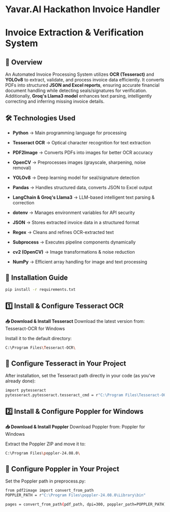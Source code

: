 # Yavar.AI Hackathon Invoice Handler
 
# Invoice Extraction & Verification System
## 🚀 Overview
An Automated Invoice Processing System utilizes **OCR (Tesseract)** and **YOLOv8** to extract, validate, and process invoice data efficiently. It converts PDFs into structured **JSON and Excel reports**, ensuring accurate financial document handling while detecting seals/signatures for verification. Additionally, **Groq's Llama3 model** enhances text parsing, intelligently correcting and inferring missing invoice details.

## 🛠 Technologies Used
- **Python** → Main programming language for processing

- **Tesseract OCR** → Optical character recognition for text extraction

- **PDF2Image** → Converts PDFs into images for better OCR accuracy

- **OpenCV** → Preprocesses images (grayscale, sharpening, noise removal)

- **YOLOv8** → Deep learning model for seal/signature detection

- **Pandas** → Handles structured data, converts JSON to Excel output

- **LangChain & Groq's Llama3** → LLM-based intelligent text parsing & correction

- **dotenv** → Manages environment variables for API security

- **JSON** → Stores extracted invoice data in a structured format

- **Regex** → Cleans and refines OCR-extracted text

- **Subprocess** → Executes pipeline components dynamically

- **cv2 (OpenCV)** → Image transformations & noise reduction

- **NumPy** → Efficient array handling for image and text processing

## 🔧 Installation Guide
```bash
pip install -r requirements.txt
```
## 1️⃣ Install & Configure Tesseract OCR
**📥 Download & Install Tesseract**
Download the latest version from: Tesseract-OCR for Windows

Install it to the default directory:
```bash
C:\Program Files\Tesseract-OCR\
```
## 🔧 Configure Tesseract in Your Project
After installation, set the Tesseract path directly in your code (as you've already done):
```bash
import pytesseract
pytesseract.pytesseract.tesseract_cmd = r"C:\Program Files\Tesseract-OCR\tesseract.exe"
```
## 2️⃣ Install & Configure Poppler for Windows
**📥 Download & Install Poppler**
Download Poppler from: Poppler for Windows

Extract the Poppler ZIP and move it to:
```bash
C:\Program Files\poppler-24.08.0\
```
## 🔧 Configure Poppler in Your Project
Set the Poppler path in preprocess.py:
```bash
from pdf2image import convert_from_path
POPPLER_PATH = r"C:\Program Files\poppler-24.08.0\Library\bin"

pages = convert_from_path(pdf_path, dpi=300, poppler_path=POPPLER_PATH)
```